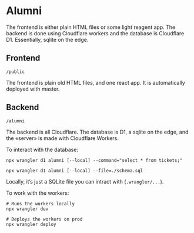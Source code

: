 # Alumni

The frontend is either plain HTML files or some light reagent app.
The backend is done using Cloudflare workers and the database is Cloudflare D1.
Essentially, sqlite on the edge.

## Frontend
`/public`

The frontend is plain old HTML files, and one react app.
It is automatically deployed with master.

## Backend
`/alumni`

The backend is all Cloudflare. The database is D1, a sqlite on the edge, and the «server» is made with Cloudflare Workers.

To interact with the database:
```
npx wrangler d1 alumni [--local] --command="select * from tickets;"

npx wrangler d1 alumni [--local] --file=./schema.sql
```

Locally, it’s just a SQLite file you can intract with (`.wrangler/...`).

To work with the workers:
```
# Runs the workers locally
npx wrangler dev

# Deploys the workers on prod
npx wrangler deploy
```

